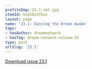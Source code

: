 ```yaml
---
profileImg: 23.1-sml.jpg
itemId: bcphbv3fbuv
layout: page
name: '23.1: Dancing the Dream Awake'
tags:
- hasAuthor: dreamnetwork
- hasTag: dream-network-volume-23
type: post
urlSlug: '23.1'
---
```

<a href="../files/pdfs/Volume_23/23.1_dance.pdf" download="">Download issue 23.1</a>